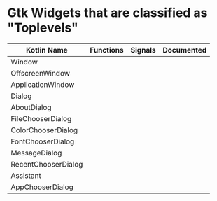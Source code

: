 # Gtk Widgets that are classified as "Toplevels"
| Kotlin Name         | Functions | Signals   | Documented    |
| ------------------- | --------- | --------- | ------------- |
| Window              |           |           |               |
| OffscreenWindow     |           |           |               |
| ApplicationWindow   |           |           |               |
| Dialog              |           |           |               |
| AboutDialog         |           |           |               |
| FileChooserDialog   |           |           |               |
| ColorChooserDialog  |           |           |               |
| FontChooserDialog   |           |           |               |
| MessageDialog       |           |           |               |
| RecentChooserDialog |           |           |               |
| Assistant           |           |           |               |
| AppChooserDialog    |           |           |               |
